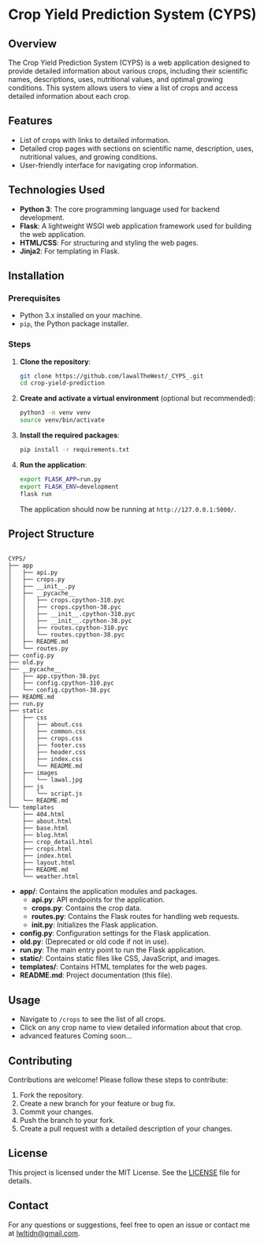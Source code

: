 # Crop Yield Prediction System (CYPS)

## Overview
The Crop Yield Prediction System (CYPS) is a web application designed to provide detailed information about various crops, including their scientific names, descriptions, uses, nutritional values, and optimal growing conditions. This system allows users to view a list of crops and access detailed information about each crop.

## Features
- List of crops with links to detailed information.
- Detailed crop pages with sections on scientific name, description, uses, nutritional values, and growing conditions.
- User-friendly interface for navigating crop information.

## Technologies Used
- **Python 3**: The core programming language used for backend development.
- **Flask**: A lightweight WSGI web application framework used for building the web application.
- **HTML/CSS**: For structuring and styling the web pages.
- **Jinja2**: For templating in Flask.

## Installation

### Prerequisites
- Python 3.x installed on your machine.
- `pip`, the Python package installer.

### Steps
1. **Clone the repository**:
    ```sh
    git clone https://github.com/lawalTheWest/_CYPS_.git
    cd crop-yield-prediction
    ```

2. **Create and activate a virtual environment** (optional but recommended):
    ```sh
    python3 -m venv venv
    source venv/bin/activate
    ```

3. **Install the required packages**:
    ```sh
    pip install -r requirements.txt
    ```

4. **Run the application**:
    ```sh
    export FLASK_APP=run.py
    export FLASK_ENV=development
    flask run
    ```
    The application should now be running at `http://127.0.0.1:5000/`.

## Project Structure

```

CYPS/
├── app
│   ├── api.py
│   ├── crops.py
│   ├── __init__.py
│   ├── __pycache__
│   │   ├── crops.cpython-310.pyc
│   │   ├── crops.cpython-38.pyc
│   │   ├── __init__.cpython-310.pyc
│   │   ├── __init__.cpython-38.pyc
│   │   ├── routes.cpython-310.pyc
│   │   └── routes.cpython-38.pyc
│   ├── README.md
│   └── routes.py
├── config.py
├── old.py
├── __pycache__
│   ├── app.cpython-38.pyc
│   ├── config.cpython-310.pyc
│   └── config.cpython-38.pyc
├── README.md
├── run.py
├── static
│   ├── css
│   │   ├── about.css
│   │   ├── common.css
│   │   ├── crops.css
│   │   ├── footer.css
│   │   ├── header.css
│   │   ├── index.css
│   │   └── README.md
│   ├── images
│   │   └── lawal.jpg
│   ├── js
│   │   └── script.js
│   └── README.md
└── templates
    ├── 404.html
    ├── about.html
    ├── base.html
    ├── blog.html
    ├── crop_detail.html
    ├── crops.html
    ├── index.html
    ├── layout.html
    ├── README.md
    └── weather.html

```

- **app/**: Contains the application modules and packages.
	- **api.py**: API endpoints for the application.
	- **crops.py**: Contains the crop data.
	- **routes.py**: Contains the Flask routes for handling web requests.
	- **__init__.py**: Initializes the Flask application.
- **config.py**: Configuration settings for the Flask application.
- **old.py**: (Deprecated or old code if not in use).
- **run.py**: The main entry point to run the Flask application.
- **static/**: Contains static files like CSS, JavaScript, and images.
- **templates/**: Contains HTML templates for the web pages.
- **README.md**: Project documentation (this file).

## Usage
- Navigate to `/crops` to see the list of all crops.
- Click on any crop name to view detailed information about that crop.
- advanced features Coming soon...

## Contributing
Contributions are welcome! Please follow these steps to contribute:
1. Fork the repository.
2. Create a new branch for your feature or bug fix.
3. Commit your changes.
4. Push the branch to your fork.
5. Create a pull request with a detailed description of your changes.

## License
This project is licensed under the MIT License. See the [LICENSE](LICENSE) file for details.

## Contact
For any questions or suggestions, feel free to open an issue or contact me at [lwltjdn@gmail.com](mailto:lwltjdn@gmail.com).
